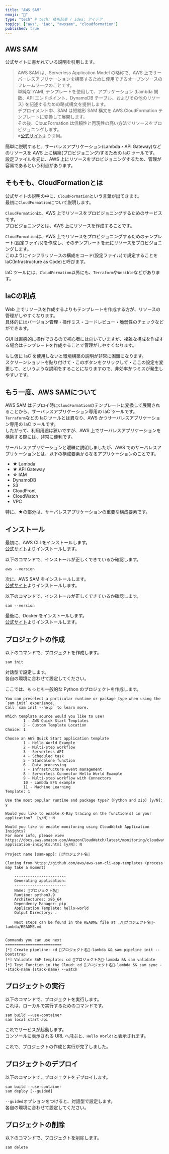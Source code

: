 ```yaml
---
title: "AWS SAM"
emoji: "💬"
type: "tech" # tech: 技術記事 / idea: アイデア
topics: ["aws", "iac", "awssam", "cloudformation"]
published: true
---
```


## AWS SAM

公式サイトに書かれている説明を引用します。  

> AWS SAM は、Serverless Application Model の略称で、AWS 上でサーバーレスアプリケーションを構築するために使用できるオープンソースのフレームワークのことです。  
> 単純な YAML テンプレートを使用して、アプリケーション (Lambda 関数、API エンドポイント、DynamoDB テーブル、およびその他のリソース) を記述するための略式構文を提供します。  
> デプロイメント中、SAM は短縮形 SAM 構文を AWS CloudFormation テンプレートに変換して展開します。  
> その後、CloudFormation は信頼性と再現性の高い方法でリソースをプロビジョニングします。  
> ※[公式サイト](https://aws.amazon.com/jp/blogs/news/aws-serverless-application-model-sam-command-line-interface-build-test-and-debug-serverless-apps-locally/)より引用。  

簡単に説明すると、サーバレスアプリケーション(Lambda・API Gateway)などのリソースを AWS 上に構築(プロビジョニング)するための IaC ツールです。  
設定ファイルを元に、AWS 上にリソースをプロビジョニングするため、管理が容易であるという利点があります。  

## そもそも、CloudFormationとは

公式サイトの説明の中に、`CloudFormation`という言葉が出てきます。  
最初に`CloudFormation`について説明します。  

`CloudFormation`は、AWS 上でリソースをプロビジョニングするためのサービスです。  
プロビジョニングとは、AWS 上にリソースを作成することです。  

`CloudFormation`は、AWS 上でリソースをプロビジョニングするためのテンプレート(設定ファイル)を作成し、そのテンプレートを元にリソースをプロビジョニングします。  
このようにインフラリソースの構成をコード(設定ファイル)で規定することを IaC(Infrastructure as Code)と呼びます。  

IaC ツールには、`CloudFormation`以外にも、`Terraform`や`Ansible`などがあります。  

## IaCの利点

Web 上でリソースを作成するよりもテンプレートを作成する方が、リソースの管理がしやすくなります。  
具体的にはバージョン管理・操作ミス・コードレビュー・脆弱性のチェックなどができます。  

GUI は直感的に操作できるので初心者には向いていますが、複雑な構成を作成する場合はテンプレートを作成することで管理がしやすくなります。  

もし仮に IaC を使用しないと環境構築の説明が非常に困難になります。  
スクリーンショットを貼り付けて・このボタンをクリックして・ここの設定を変更して、というような説明をすることになりますので、非効率かつミスが発生しやすいです。  

## もう一度、AWS SAMについて

AWS SAM はデプロイ時に`CloudFormation`のテンプレートに変換して展開されることから、サーバレスアプリケーション専用の IaC ツールです。  
`Terraform`などの IaC ツールとは異なり、AWS かつサーバレスアプリケーション専用の IaC ツールです。  
したがって、利用用途は狭いですが、AWS 上でサーバレスアプリケーションを構築する際には、非常に便利です。  

サーバレスアプリケーションと曖昧に説明しましたが、AWS でのサーバレスアプリケーションとは、以下の構成要素からなるアプリケーションのことです。  

- ★ Lambda
- ★ API Gateway
- ☆ IAM
- DynamoDB
- S3
- CloudFront
- CloudWatch
- VPC

特に、★の部分は、サーバレスアプリケーションの重要な構成要素です。  

## インストール

最初に、AWS CLI をインストールします。  
[公式サイト](https://docs.aws.amazon.com/ja_jp/cli/latest/userguide/install-cliv2.html)よりインストールします。  

以下のコマンドで、インストールが正しくできているか確認します。  

```shell
aws --version
```

次に、AWS SAM をインストールします。  
[公式サイト](https://docs.aws.amazon.com/ja_jp/serverless-application-model/latest/developerguide/serverless-sam-cli-install.html)よりインストールします。  

以下のコマンドで、インストールが正しくできているか確認します。  

```shell
sam --version
```

最後に、Docker をインストールします。  
[公式サイト](https://docs.docker.com/get-docker/)よりインストールします。  

## プロジェクトの作成

以下のコマンドで、プロジェクトを作成します。  

```shell
sam init
```

対話型で設定します。  
各自の環境に合わせて設定してください。  

ここでは、もっとも一般的な Python のプロジェクトを作成します。  

```shell
You can preselect a particular runtime or package type when using the `sam init` experience.
Call `sam init --help` to learn more.

Which template source would you like to use?
        1 - AWS Quick Start Templates
        2 - Custom Template Location
Choice: 1

Choose an AWS Quick Start application template
        1 - Hello World Example
        2 - Multi-step workflow
        3 - Serverless API
        4 - Scheduled task
        5 - Standalone function
        6 - Data processing
        7 - Infrastructure event management
        8 - Serverless Connector Hello World Example
        9 - Multi-step workflow with Connectors
        10 - Lambda EFS example
        11 - Machine Learning
Template: 1

Use the most popular runtime and package type? (Python and zip) [y/N]: y

Would you like to enable X-Ray tracing on the function(s) in your application?  [y/N]: N

Would you like to enable monitoring using CloudWatch Application Insights?
For more info, please view https://docs.aws.amazon.com/AmazonCloudWatch/latest/monitoring/cloudwatch-application-insights.html [y/N]: N

Project name [sam-app]: 🐙プロジェクト名🐙

Cloning from https://github.com/aws/aws-sam-cli-app-templates (process may take a moment)

    -----------------------
    Generating application:
    -----------------------
    Name: 🐙プロジェクト名🐙
    Runtime: python3.9
    Architectures: x86_64
    Dependency Manager: pip
    Application Template: hello-world
    Output Directory: .

    Next steps can be found in the README file at ./🐙プロジェクト名🐙-lambda/README.md


Commands you can use next
=========================
[*] Create pipeline: cd 🐙プロジェクト名🐙-lambda && sam pipeline init --bootstrap
[*] Validate SAM template: cd 🐙プロジェクト名🐙-lambda && sam validate
[*] Test Function in the Cloud: cd 🐙プロジェクト名🐙-lambda && sam sync --stack-name {stack-name} --watch
```

## プロジェクトの実行

以下のコマンドで、プロジェクトを実行します。  
これは、ローカルで実行するためのコマンドです。  

```shell
sam build --use-container
sam local start-api
```

これでサービスが起動します。  
コンソールに表示される URL へ飛ぶと、`Hello World!`と表示されます。  

これで、プロジェクトの作成と実行が完了しました。  

## プロジェクトのデプロイ

以下のコマンドで、プロジェクトをデプロイします。  

```shell
sam build --use-container
sam deploy [--guided]
```

`--guided`オプションをつけると、対話型で設定します。  
各自の環境に合わせて設定してください。  

## プロジェクトの削除

以下のコマンドで、プロジェクトを削除します。  

```shell
sam delete
```
